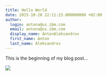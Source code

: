 ```yaml
---
title: Hello World
date: 2015-10-28 22:11:23.000000000 +02:00
author:
  login: antona@us.ibm.com
  email: antona@us.ibm.com
  display_name: AntonAleksandrov
  first_name: Anton
  last_name: Aleksandrov
---
```


This is the beginning of my blog post...

<img src="http://media-cdn.tripadvisor.com/media/photo-s/06/8d/59/30/leisurely-country-horseback.jpg"/>
